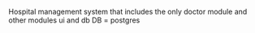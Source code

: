 Hospital management system that includes the only doctor module and other modules ui and db 
DB = postgres
